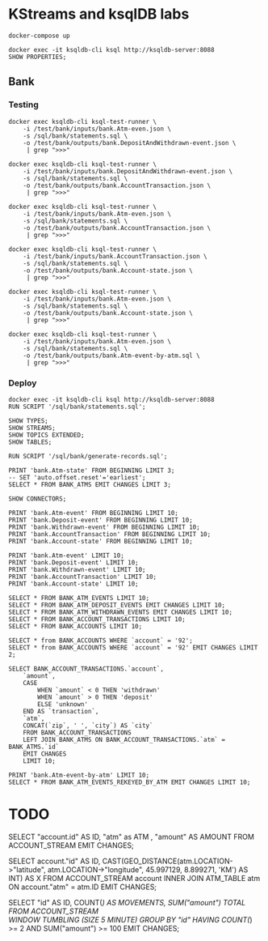 # KStreams and ksqlDB labs

```
docker-compose up
```

```
docker exec -it ksqldb-cli ksql http://ksqldb-server:8088
SHOW PROPERTIES;
```

## Bank

### Testing 
```
docker exec ksqldb-cli ksql-test-runner \
    -i /test/bank/inputs/bank.Atm-even.json \
    -s /sql/bank/statements.sql \
    -o /test/bank/outputs/bank.DepositAndWithdrawn-event.json \
     | grep ">>>"

docker exec ksqldb-cli ksql-test-runner \
    -i /test/bank/inputs/bank.DepositAndWithdrawn-event.json \
    -s /sql/bank/statements.sql \
    -o /test/bank/outputs/bank.AccountTransaction.json \
     | grep ">>>"

docker exec ksqldb-cli ksql-test-runner \
    -i /test/bank/inputs/bank.Atm-even.json \
    -s /sql/bank/statements.sql \
    -o /test/bank/outputs/bank.AccountTransaction.json \
     | grep ">>>"

docker exec ksqldb-cli ksql-test-runner \
    -i /test/bank/inputs/bank.AccountTransaction.json \
    -s /sql/bank/statements.sql \
    -o /test/bank/outputs/bank.Account-state.json \
     | grep ">>>"

docker exec ksqldb-cli ksql-test-runner \
    -i /test/bank/inputs/bank.Atm-even.json \
    -s /sql/bank/statements.sql \
    -o /test/bank/outputs/bank.Account-state.json \
     | grep ">>>"

docker exec ksqldb-cli ksql-test-runner \
    -i /test/bank/inputs/bank.Atm-even.json \
    -s /sql/bank/statements.sql \
    -o /test/bank/outputs/bank.Atm-event-by-atm.sql \
     | grep ">>>"
```

### Deploy
```
docker exec -it ksqldb-cli ksql http://ksqldb-server:8088
RUN SCRIPT '/sql/bank/statements.sql';

SHOW TYPES;
SHOW STREAMS;
SHOW TOPICS EXTENDED;
SHOW TABLES;

RUN SCRIPT '/sql/bank/generate-records.sql';

PRINT 'bank.Atm-state' FROM BEGINNING LIMIT 3;
-- SET 'auto.offset.reset'='earliest';
SELECT * FROM BANK_ATMS EMIT CHANGES LIMIT 3;

SHOW CONNECTORS;

PRINT 'bank.Atm-event' FROM BEGINNING LIMIT 10;
PRINT 'bank.Deposit-event' FROM BEGINNING LIMIT 10;
PRINT 'bank.Withdrawn-event' FROM BEGINNING LIMIT 10;
PRINT 'bank.AccountTransaction' FROM BEGINNING LIMIT 10;
PRINT 'bank.Account-state' FROM BEGINNING LIMIT 10;

PRINT 'bank.Atm-event' LIMIT 10;
PRINT 'bank.Deposit-event' LIMIT 10;
PRINT 'bank.Withdrawn-event' LIMIT 10;
PRINT 'bank.AccountTransaction' LIMIT 10;
PRINT 'bank.Account-state' LIMIT 10;

SELECT * FROM BANK_ATM_EVENTS LIMIT 10;
SELECT * FROM BANK_ATM_DEPOSIT_EVENTS EMIT CHANGES LIMIT 10;
SELECT * FROM BANK_ATM_WITHDRAWN_EVENTS EMIT CHANGES LIMIT 10;
SELECT * FROM BANK_ACCOUNT_TRANSACTIONS LIMIT 10;
SELECT * FROM BANK_ACCOUNTS LIMIT 10;

SELECT * from BANK_ACCOUNTS WHERE `account` = '92';
SELECT * from BANK_ACCOUNTS WHERE `account` = '92' EMIT CHANGES LIMIT 2;

SELECT BANK_ACCOUNT_TRANSACTIONS.`account`, 
    `amount`,
    CASE 
        WHEN `amount` < 0 THEN 'withdrawn'
        WHEN `amount` > 0 THEN 'deposit'
        ELSE 'unknown'
    END AS `transaction`,
    `atm`,
    CONCAT(`zip`, ' ', `city`) AS `city`  
    FROM BANK_ACCOUNT_TRANSACTIONS 
    LEFT JOIN BANK_ATMS ON BANK_ACCOUNT_TRANSACTIONS.`atm` = BANK_ATMS.`id`
    EMIT CHANGES 
    LIMIT 10;
  
PRINT 'bank.Atm-event-by-atm' LIMIT 10;
SELECT * FROM BANK_ATM_EVENTS_REKEYED_BY_ATM EMIT CHANGES LIMIT 10;
```

# TODO 

SELECT "account.id" AS ID, "atm" as ATM , "amount" AS AMOUNT FROM ACCOUNT_STREAM EMIT CHANGES;

SELECT account."id" AS ID, CAST(GEO_DISTANCE(atm.LOCATION->"latitude", atm.LOCATION->"longitude", 45.997129, 8.899271, 'KM') AS INT) AS X
FROM ACCOUNT_STREAM account INNER JOIN ATM_TABLE atm ON account."atm" = atm.ID
EMIT CHANGES;

SELECT "id" AS ID, COUNT(*) AS MOVEMENTS, SUM("amount") TOTAL
FROM ACCOUNT_STREAM  
WINDOW TUMBLING (SIZE 5 MINUTE)
GROUP BY "id"
HAVING COUNT(*) >= 2 AND SUM("amount") >= 100
EMIT CHANGES;
